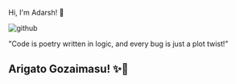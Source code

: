 Hi, I'm Adarsh! 👋

![github](https://github.com/user-attachments/assets/266e850a-5afd-4b18-99fe-bc9f226e8068)

"Code is poetry written in logic, and every bug is just a plot twist!"

## Arigato Gozaimasu! ✨🤍

